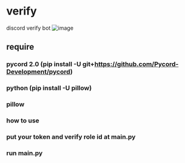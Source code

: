# verify
discord verify bot
![image](https://media.discordapp.net/attachments/908420691265732648/922322839107952680/2021-12-19_7.01.33.png)


## require
### pycord 2.0 (pip install -U git+https://github.com/Pycord-Development/pycord)
### python (pip install -U pillow)
### pillow
### how to use
### put your token and verify role id at main.py
### run main.py
